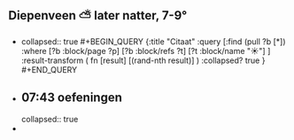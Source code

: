 ## Diepenveen ⛅ later natter, 7-9°
- collapsed:: true
  #+BEGIN_QUERY 
  {:title "Citaat"
   :query [:find (pull ?b [*])
     :where 
       [?b :block/page ?p]
       [?b :block/refs ?t]
       [?t :block/name "☀️"]
   ]
   :result-transform ( fn [result] [(rand-nth result)] )
   :collapsed? true
  }
  #+END_QUERY
- ## 07:43 oefeningen
  collapsed:: true
-